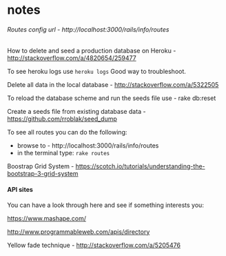 # notes

###### Routes config url - http://localhost:3000/rails/info/routes

How to delete and seed a production database on Heroku - http://stackoverflow.com/a/4820654/259477

To see heroku logs use ```heroku logs```
Good way to troubleshoot.


Delete all data in the local database - http://stackoverflow.com/a/5322505

To reload the database scheme and run the seeds file use - rake db:reset

Create a seeds file from existing database data - https://github.com/rroblak/seed_dump

To see all routes you can do the following:
* browse to - http://localhost:3000/rails/info/routes
* in the terminal type: `rake routes`

Boostrap Grid System - https://scotch.io/tutorials/understanding-the-bootstrap-3-grid-system


#### API sites

You can have a look through here and see if something interests you:

https://www.mashape.com/

http://www.programmableweb.com/apis/directory

Yellow fade technique - http://stackoverflow.com/a/5205476
